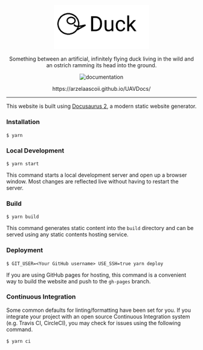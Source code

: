

<p align="center" >
    <img src="static/img/repo_logo.png" width="50%" href="https://arzelaascoii.github.io/UAVDocs/">
</p>
<p align="center" >
    Something between an artificial, infinitely flying duck living in the wild and an ostrich ramming its head into the ground.
</p>
<p align="center">
  <a href="https://github.com/ArzelaAscoIi/UAVDocs/actions/workflows/deploy.yaml" style="text-decoration:none;"><img src="https://github.com/ArzelaAscoIi/UAVDocs/actions/workflows/deploy.yaml/badge.svg" alt="documentation"></a>
</p>

<p align="center">
  https://arzelaascoii.github.io/UAVDocs/
</p>

---

This website is built using [Docusaurus 2](https://v2.docusaurus.io/), a modern static website generator.

### Installation
```
$ yarn
```

### Local Development

```
$ yarn start
```

This command starts a local development server and open up a browser window. Most changes are reflected live without having to restart the server.

### Build

```
$ yarn build
```

This command generates static content into the `build` directory and can be served using any static contents hosting service.

### Deployment

```
$ GIT_USER=<Your GitHub username> USE_SSH=true yarn deploy
```

If you are using GitHub pages for hosting, this command is a convenient way to build the website and push to the `gh-pages` branch.

### Continuous Integration

Some common defaults for linting/formatting have been set for you. If you integrate your project with an open source Continuous Integration system (e.g. Travis CI, CircleCI), you may check for issues using the following command.

```
$ yarn ci
```
